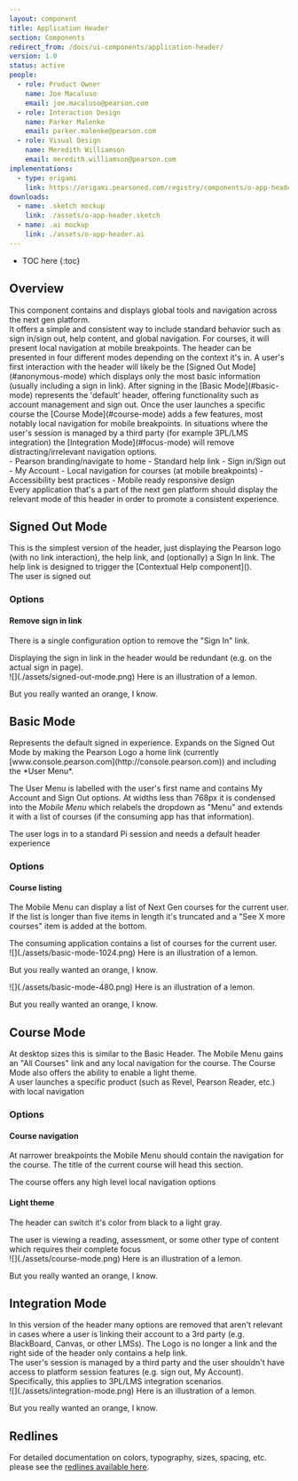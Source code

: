 ```yaml
---
layout: component
title: Application Header
section: Components
redirect_from: /docs/ui-components/application-header/
version: 1.0
status: active
people:
  - role: Product Owner
    name: Joe Macaluso
    email: joe.macaluso@pearson.com
  - role: Interaction Design
    name: Parker Malenke
    email: parker.malenke@pearson.com
  - role: Visual Design
    name: Meredith Williamson
    email: meredith.williamson@pearson.com
implementations:
  - type: origami
    link: https://origami.pearsoned.com/registry/components/o-app-header
downloads:
  - name: .sketch mockup
    link: ./assets/o-app-header.sketch
  - name: .ai mockup
    link: ./assets/o-app-header.ai
---
```



* TOC here
{:toc}

## Overview
<div markdown="1" class="tagline">
This component contains and displays global tools and navigation across the next gen platform.
</div>

<div markdown="1" class="description">
It offers a simple and consistent way to include standard behavior such as sign in/sign out, help content, and global navigation. For courses, it will present local navigation at mobile breakpoints. The header can be presented in four different modes depending on the context it's in. A user's first interaction with the header will likely be the [Signed Out Mode](#anonymous-mode) which displays only the most basic information (usually including a sign in link). After signing in the [Basic Mode](#basic-mode) represents the 'default' header, offering functionality such as account management and sign out. Once the user launches a specific course the [Course Mode](#course-mode) adds a few features, most notably local navigation for mobile breakpoints. In situations where the user's session is managed by a third party (for example 3PL/LMS integration) the [Integration Mode](#focus-mode) will remove distracting/irrelevant navigation options.
</div>

<div markdown="1" class="feature_list">
- Pearson branding/navigate to home
- Standard help link
- Sign in/Sign out
- My Account
- Local navigation for courses (at mobile breakpoints)
- Accessibility best practices
- Mobile ready responsive design
</div>

<aside class="usage" markdown="1">
Every application that's a part of the next gen platform should display the relevant mode of this header in order to promote a consistent experience.
</aside>


## Signed Out Mode

<div class="section_text" markdown="1">
This is the simplest version of the header, just displaying the Pearson logo (with no link interaction), the help link, and (optionally) a Sign In link. The help link is designed to trigger the [Contextual Help component]().

<aside class="usage" markdown="1">
The user is signed out
</aside>

### Options

#### Remove sign in link
There is a single configuration option to remove the "Sign In" link.

<aside class="usage" markdown="1">
Displaying the sign in link in the header would be redundant (e.g. on the actual sign in page).
</aside>
</div>

<div class="images">
<div class="wide_image" markdown="1">
![](./assets/signed-out-mode.png)
Here is an illustration of a lemon.

But you really wanted an orange, I know.
</div>
</div>


## Basic Mode

<div class="section_text" markdown="1">
Represents the default signed in experience. Expands on the Signed Out Mode by making the Pearson Logo a home link (currently [www.console.pearson.com](http://console.pearson.com)) and including the *User Menu*.

The User Menu is labelled with the user's first name and contains My Account and Sign Out options. At widths less than 768px it is condensed into the *Mobile Menu* which relabels the dropdown as "Menu" and extends it with a list of courses (if the consuming app has that information).

<aside class="usage" markdown="1">
The user logs in to a standard Pi session and needs a default header experience
</aside>

### Options

#### Course listing
The Mobile Menu can display a list of Next Gen courses for the current user. If the list is longer than five items in length it's truncated and a "See X more courses" item is added at the bottom.

<aside class="usage" markdown="1">
The consuming application contains a list of courses for the current user.
</aside>
</div>

<div class="images">
<div class="wide_image" markdown="1">
![](./assets/basic-mode-1024.png)
Here is an illustration of a lemon.

But you really wanted an orange, I know.
</div>

<div class="wide_image" markdown="1">
![](./assets/basic-mode-480.png)
Here is an illustration of a lemon.

But you really wanted an orange, I know.
</div>
</div>



## Course Mode

<div class="section_text" markdown="1">
At desktop sizes this is similar to the Basic Header. The Mobile Menu gains an "All Courses" link and any local navigation for the course. The Course Mode also offers the ability to enable a light theme.

<aside class="usage" markdown="1">
A user launches a specific product (such as Revel, Pearson Reader, etc.) with local navigation
</aside>


### Options

#### Course navigation
At narrower breakpoints the Mobile Menu should contain the navigation for the course. The title of the current course will head this section.

<aside class="usage" markdown="1">
The course offers any high level local navigation options
</aside>


#### Light theme
The header can switch it's color from black to a light gray.

<aside class="usage" markdown="1">
The user is viewing a reading, assessment, or some other type of content which requires their complete focus
</aside>
</div>

<div class="images">
<div class="wide_image" markdown="1">
![](./assets/course-mode.png)
Here is an illustration of a lemon.

But you really wanted an orange, I know.
</div>
</div>


## Integration Mode
<div class="section_text" markdown="1">
In this version of the header many options are removed that aren't relevant in cases where a user is linking their account to a 3rd party (e.g. BlackBoard, Canvas, or other LMSs). The Logo is no longer a link and the right side of the header only contains a help link.

<aside class="usage" markdown="1">
The user's session is managed by a third party and the user shouldn't have access to platform session features (e.g. sign out, My Account). Specifically, this applies to 3PL/LMS integration scenarios.
</aside>
</div>

<div class="images">
<div class="wide_image" markdown="1">
![](./assets/integration-mode.png)
Here is an illustration of a lemon.

But you really wanted an orange, I know.
</div>
</div>


## Redlines

For detailed documentation on colors, typography, sizes, spacing, etc. please see the [redlines available here](./assets/redlines.zip).
